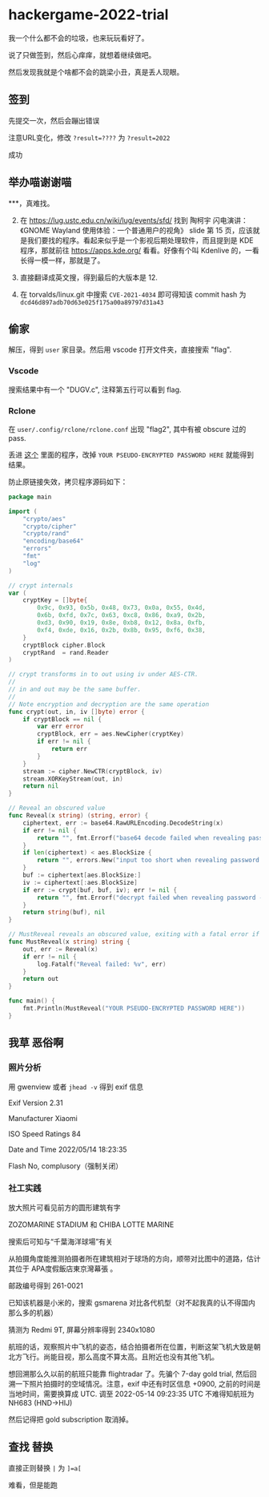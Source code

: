 # hackergame-2022-trial

我一个什么都不会的垃圾，也来玩玩看好了。

说了只做签到，然后心痒痒，就想着继续做吧。

然后发现我就是个啥都不会的跳梁小丑，真是丢人现眼。



## 签到

先提交一次，然后会蹦出错误

注意URL变化，修改 `?result=????` 为 `?result=2022`

成功



## 举办喵谢谢喵

\*\*\*，真难找。

2. 在 https://lug.ustc.edu.cn/wiki/lug/events/sfd/ 找到 陶柯宇 闪电演讲：《GNOME Wayland 使用体验：一个普通用户的视角》 slide 第 15 页，应该就是我们要找的程序。看起来似乎是一个影视后期处理软件，而且提到是 KDE 程序，那就前往 https://apps.kde.org/ 看看。好像有个叫 Kdenlive 的，一看长得一模一样，那就是了。



3. 直接翻译成英文搜，得到最后的大版本是 12.



4. 在 torvalds/linux.git 中搜索 `CVE-2021-4034` 即可得知该 commit hash 为`dcd46d897adb70d63e025f175a00a89797d31a43`



## 偷家

解压，得到 `user` 家目录。然后用 vscode 打开文件夹，直接搜索 "flag". 



### Vscode

搜索结果中有一个 "DUGV.c", 注释第五行可以看到 flag. 



### Rclone

在 `user/.config/rclone/rclone.conf` 出现 "flag2", 其中有被 obscure 过的 pass.

丢进 [这个](https://go.dev/play/p/IcRYDip3PnE) 里面的程序，改掉 `YOUR PSEUDO-ENCRYPTED PASSWORD HERE` 就能得到结果。

防止原链接失效，拷贝程序源码如下：

```go
package main

import (
	"crypto/aes"
	"crypto/cipher"
	"crypto/rand"
	"encoding/base64"
	"errors"
	"fmt"
	"log"
)

// crypt internals
var (
	cryptKey = []byte{
		0x9c, 0x93, 0x5b, 0x48, 0x73, 0x0a, 0x55, 0x4d,
		0x6b, 0xfd, 0x7c, 0x63, 0xc8, 0x86, 0xa9, 0x2b,
		0xd3, 0x90, 0x19, 0x8e, 0xb8, 0x12, 0x8a, 0xfb,
		0xf4, 0xde, 0x16, 0x2b, 0x8b, 0x95, 0xf6, 0x38,
	}
	cryptBlock cipher.Block
	cryptRand  = rand.Reader
)

// crypt transforms in to out using iv under AES-CTR.
//
// in and out may be the same buffer.
//
// Note encryption and decryption are the same operation
func crypt(out, in, iv []byte) error {
	if cryptBlock == nil {
		var err error
		cryptBlock, err = aes.NewCipher(cryptKey)
		if err != nil {
			return err
		}
	}
	stream := cipher.NewCTR(cryptBlock, iv)
	stream.XORKeyStream(out, in)
	return nil
}

// Reveal an obscured value
func Reveal(x string) (string, error) {
	ciphertext, err := base64.RawURLEncoding.DecodeString(x)
	if err != nil {
		return "", fmt.Errorf("base64 decode failed when revealing password - is it obscured? %w", err)
	}
	if len(ciphertext) < aes.BlockSize {
		return "", errors.New("input too short when revealing password - is it obscured?")
	}
	buf := ciphertext[aes.BlockSize:]
	iv := ciphertext[:aes.BlockSize]
	if err := crypt(buf, buf, iv); err != nil {
		return "", fmt.Errorf("decrypt failed when revealing password - is it obscured? %w", err)
	}
	return string(buf), nil
}

// MustReveal reveals an obscured value, exiting with a fatal error if it failed
func MustReveal(x string) string {
	out, err := Reveal(x)
	if err != nil {
		log.Fatalf("Reveal failed: %v", err)
	}
	return out
}

func main() {
	fmt.Println(MustReveal("YOUR PSEUDO-ENCRYPTED PASSWORD HERE"))
}

```



## 我草 恶俗啊

### 照片分析

用 gwenview 或者 `jhead -v` 得到 exif 信息

Exif Version 2.31

Manufacturer Xiaomi

ISO Speed Ratings 84

Date and Time 2022/05/14 18:23:35

Flash No, complusory（强制关闭）



### 社工实践

放大照片可看见前方的圆形建筑有字 

ZOZOMARINE STADIUM 和 CHIBA LOTTE MARINE

搜索后可知与“千葉海洋球場”有关

从拍摄角度能推测拍摄者所在建筑相对于球场的方向，顺带对比图中的道路，估计其位于  APA度假飯店東京灣幕張  。

邮政编号得到 261-0021

已知该机器是小米的，搜索 gsmarena 对比各代机型（对不起我真的认不得国内那么多的机器）

猜测为 Redmi 9T, 屏幕分辨率得到 2340x1080

航班的话，观察照片中飞机的姿态，结合拍摄者所在位置，判断这架飞机大致是朝北方飞行。尚能目视，那么高度不算太高。且附近也没有其他飞机。

想回溯那么久以前的航班只能靠 flightradar 了。先骗个 7-day gold trial, 然后回溯一下照片拍摄时的空域情况。注意，exif 中还有时区信息 +0900, 之前的时间是当地时间，需要换算成 UTC. 调至 2022-05-14 09:23:35 UTC 不难得知航班为 NH683 (HND->HIJ)

然后记得把 gold subscription 取消掉。



## 查找 替换

直接正则替换 `|` 为 `]=a[`

难看，但是能跑
